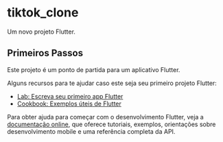 # tiktok_clone

Um novo projeto Flutter.

## Primeiros Passos

Este projeto é um ponto de partida para um aplicativo Flutter.

Alguns recursos para te ajudar caso este seja seu primeiro projeto Flutter:

- [Lab: Escreva seu primeiro app Flutter](https://docs.flutter.dev/get-started/codelab)
- [Cookbook: Exemplos úteis de Flutter](https://docs.flutter.dev/cookbook)

Para obter ajuda para começar com o desenvolvimento Flutter, veja a
[documentação online](https://docs.flutter.dev/), que oferece tutoriais,
exemplos, orientações sobre desenvolvimento mobile e uma referência completa da API.
